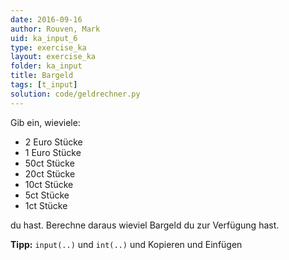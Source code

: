 ```yaml
---
date: 2016-09-16
author: Rouven, Mark
uid: ka_input_6
type: exercise_ka
layout: exercise_ka
folder: ka_input
title: Bargeld
tags: [t_input]
solution: code/geldrechner.py
---
```


Gib ein, wieviele:
  - 2 Euro Stücke
  - 1 Euro Stücke
  - 50ct Stücke
  - 20ct Stücke
  - 10ct Stücke
  - 5ct Stücke
  - 1ct Stücke

du hast. Berechne daraus wieviel Bargeld du zur Verfügung hast.

**Tipp:** `input(..)` und `int(..)` und Kopieren und Einfügen
